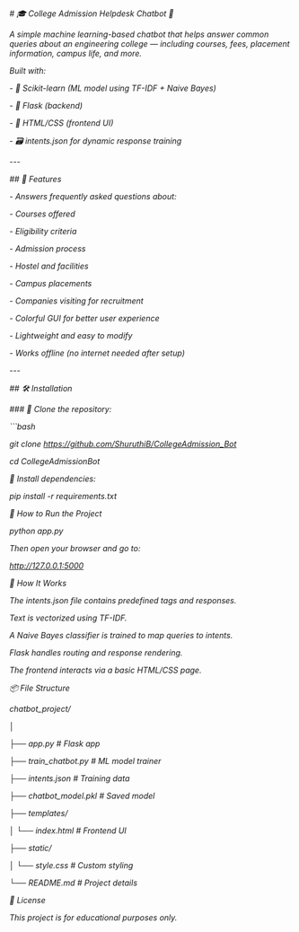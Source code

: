 *# 🎓 College Admission Helpdesk Chatbot 🤖*



*A simple machine learning-based chatbot that helps answer common queries about an engineering college — including courses, fees, placement information, campus life, and more.*



*Built with:*

*- 🧠 Scikit-learn (ML model using TF-IDF + Naive Bayes)*

*- 💬 Flask (backend)*

*- 🎨 HTML/CSS (frontend UI)*

*- 🗃️ intents.json for dynamic response training*



*---*



*## 📌 Features*



*- Answers frequently asked questions about:*

  *- Courses offered*

  *- Eligibility criteria*

  *- Admission process*

  *- Hostel and facilities*

  *- Campus placements*

  *- Companies visiting for recruitment*

*- Colorful GUI for better user experience*

*- Lightweight and easy to modify*

*- Works offline (no internet needed after setup)*



*---*



*## 🛠️ Installation*



*### 🔸 Clone the repository:*



*```bash*

*git clone https://github.com/ShuruthiB/CollegeAdmission_Bot*

*cd CollegeAdmissionBot*



*🔸 Install dependencies:*

*pip install -r requirements.txt*





*🚀 How to Run the Project*

*python app.py*

*Then open your browser and go to:*

*http://127.0.0.1:5000*



*🧠 How It Works*

*The intents.json file contains predefined tags and responses.*



*Text is vectorized using TF-IDF.*



*A Naive Bayes classifier is trained to map queries to intents.*



*Flask handles routing and response rendering.*



*The frontend interacts via a basic HTML/CSS page.*



*📦 File Structure*

*chatbot\_project/*

*│*

*├── app.py               # Flask app*

*├── train\_chatbot.py     # ML model trainer*

*├── intents.json         # Training data*

*├── chatbot\_model.pkl    # Saved model*

*├── templates/*

*│   └── index.html       # Frontend UI*

*├── static/*

*│   └── style.css        # Custom styling*

*└── README.md            # Project details*







*📄 License*

*This project is for educational purposes only.*





